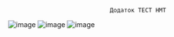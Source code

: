                                  Додаток ТЕСТ НМТ


![image](https://github.com/woldesj/TEST_NMT1/assets/94752984/e482313a-9067-46b0-a227-26d334b9c5fb)
![image](https://github.com/woldesj/TEST_NMT1/assets/94752984/735d055e-cf24-4f99-8f51-4215104b4ef6)
![image](https://github.com/woldesj/TEST_NMT1/assets/94752984/45f44f01-4a9b-4033-a89c-1e498d778e36)
